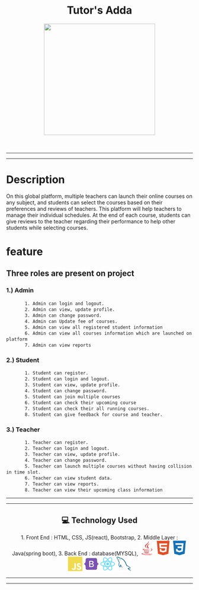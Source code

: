 <h1 align="center"> Tutor's Adda </h1>
<p align="center">
<img height="300" width="300"  src="https://github.com/Dilip2116/tutor-s_adda/blob/main/ui-pages/tutor_logo.png">
</p>



<br/>

<hr>
<hr>

# Description
On this global platform, multiple teachers can launch their online courses on any subject, and students can select the courses based on their preferences and reviews of teachers. This platform will help teachers to manage their individual schedules. At the end of each course, students can give reviews to the teacher regarding their performance to help other students while selecting courses.

# feature

  ## Three roles are present on project

### 1.) Admin
           1. Admin can login and logout.
           2. Admin can view, update profile.
           3. Admin can change password.
           4. Admin can Update fee of courses.
           5. Admin can view all registered student information
           6. Admin can view all courses information which are launched on platform
           7. Admin can view reports

### 2.) Student

           1. Student can register.
           2. Student can login and logout.
           3. Student can view, update profile.
           4. Student can change password.
           5. Student can join multiple courses 
           6. Student can check their upcoming course
           7. Student can check their all running courses. 
           8. Student can give feedback for course and teacher.

### 3.) Teacher
           1. Teacher can register.
           2. Teacher can login and logout.
           3. Teacher can view, update profile.
           4. Teacher can change password.
           5. Teacher can launch multiple courses without having collision in time slot.
           6. Teacher can view student data.
           7. Teacher can view reports.
           8. Teacher can view their upcoming class information



<hr>
<hr>
<h2 align="center"> 💻 Technology Used </h2>
<p align="center">
1.	Front End : HTML, CSS, JS(react), Bootstrap, 
2.	Middle  Layer  :  Java(spring boot),  
3.	Back End : database(MYSQL),

 
<img height="40" src="https://github.com/devicons/devicon/blob/master/icons/java/java-plain.svg">
<img height="40" src="https://github.com/devicons/devicon/blob/master/icons/html5/html5-plain.svg">
<img height="40" src="https://github.com/devicons/devicon/blob/master/icons/css3/css3-plain.svg">
<img height="40" src="https://github.com/devicons/devicon/blob/master/icons/javascript/javascript-plain.svg">
<img height="40" src="https://github.com/devicons/devicon/blob/master/icons/bootstrap/bootstrap-plain.svg">
<img height="40" src="https://github.com/devicons/devicon/blob/master/icons/react/react-original.svg">
<img height="40" src="https://github.com/devicons/devicon/blob/master/icons/mysql/mysql-plain.svg">
</p>
 <hr/>
 <hr>








